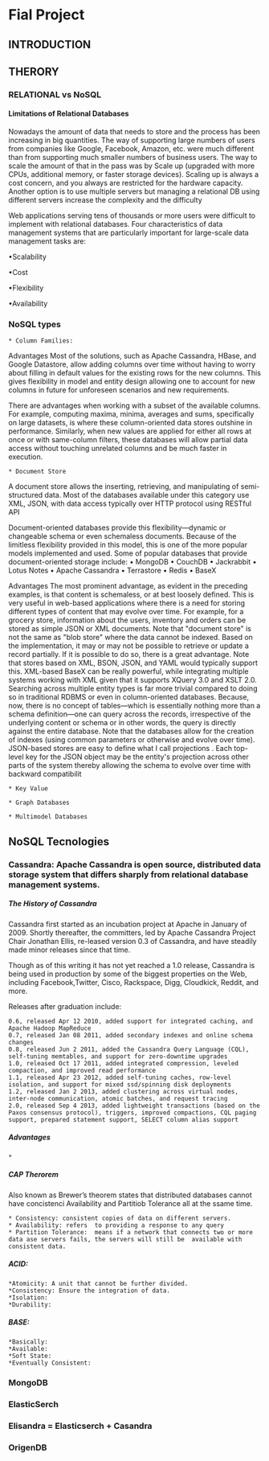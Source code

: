 # 

# Fial Project

## INTRODUCTION
## THERORY

### RELATIONAL vs NoSQL 


#### Limitations of Relational Databases
Nowadays the amount of data that needs to store and the process has been increasing in big quantities. The way of supporting large numbers of users from companies like Google, Facebook, Amazon, etc. were much different than from supporting much smaller numbers of business users. The way to scale the amount of that in the pass was by Scale up (upgraded with more CPUs, additional memory, or faster storage devices). Scaling up is always a cost concern, and you always are restricted for the hardware capacity. Another option is to use multiple servers but managing a relational DB using different servers increase the complexity and the difficulty

Web applications serving tens of thousands or more users were difficult to implement with relational databases. Four characteristics of data management systems that are particularly important for large-scale    data management tasks are:

•Scalability

•Cost

•Flexibility

•Availability


### NoSQL types 
	* Column Families: 

Advantages
Most of the solutions, such as Apache Cassandra, HBase, and Google Datastore, allow adding columns over time without having to worry about filling in default values for the existing rows for the new columns. This gives flexibility in model and entity design allowing one to account for new columns in future for unforeseen scenarios and new requirements.

There are advantages when working with a subset of the available columns. For example, computing maxima, minima, averages and sums, specifically on large datasets, is where these column-oriented data stores outshine in performance. Similarly, when new values are applied for either all rows at once or with same-column filters, these databases will allow partial data access without touching unrelated columns and be much faster in execution.

	* Document Store

A document store allows the inserting, retrieving, and manipulating of semi-structured data. Most of the  databases available under this category use XML, JSON, with data access typically over HTTP protocol using RESTful API

Document-oriented databases provide this flexibility—dynamic or changeable schema or even schemaless documents. Because of the limitless flexibility provided in this model, this is one of the more popular models implemented and used. Some of popular databases that provide document-oriented storage include:
• MongoDB
• CouchDB
• Jackrabbit
• Lotus Notes
• Apache Cassandra
• Terrastore
• Redis
• BaseX

Advantages
The most prominent advantage, as evident in the preceding examples, is that 
content is schemaless, or at best loosely defined. This is very useful in web-based 
applications where there is a need for storing different types of content that may 
evolve over time. For example, for a grocery store, information about the users, 
inventory and orders can be stored as simple JSON or XML documents. Note that 
"document store" is not the same as "blob store" where the data cannot be indexed.
Based on the implementation, it may or may not be possible to retrieve or update a 
record partially. If it is possible to do so, there is a great advantage. Note that stores 
based on XML, BSON, JSON, and YAML would typically support this. XML-based 
BaseX can be really powerful, while integrating multiple systems working with XML 
given that it supports XQuery 3.0 and XSLT 2.0.
Searching across multiple entity types is far more trivial compared to doing so in 
traditional RDBMS or even in column-oriented databases. Because, now, there is no 
concept of tables—which is essentially nothing more than a schema definition—one 
can query across the records, irrespective of the underlying content or schema or in 
other words, the query is directly against the entire database. Note that the databases 
allow for the creation of indexes (using common parameters or otherwise and evolve 
over time).
JSON-based stores are easy to define what I call 
projections
. Each top-level key 
for the JSON object may be the entity's projection across other parts of the system 
thereby allowing the schema to evolve over time with backward compatibilit

	* Key Value

	* Graph Databases

	* Multimodel Databases

## NoSQL Tecnologies

###  Cassandra: Apache Cassandra is open source, distributed data storage system that differs sharply from relational database management systems.

##### The History of Cassandra

Cassandra first started as an incubation project at Apache in January of 2009. Shortly thereafter, the committers, led by Apache Cassandra Project Chair Jonathan Ellis, re-leased version 0.3 of Cassandra, and have steadily made minor releases since that time.

Though as of this writing it has not yet reached a 1.0 release, Cassandra is being used in production by some of the biggest properties on the Web, including Facebook,Twitter, Cisco, Rackspace, Digg, Cloudkick, Reddit, and more.

Releases after graduation include:

    0.6, released Apr 12 2010, added support for integrated caching, and Apache Hadoop MapReduce
    0.7, released Jan 08 2011, added secondary indexes and online schema changes
    0.8, released Jun 2 2011, added the Cassandra Query Language (CQL), self-tuning memtables, and support for zero-downtime upgrades
    1.0, released Oct 17 2011, added integrated compression, leveled compaction, and improved read performance
    1.1, released Apr 23 2012, added self-tuning caches, row-level isolation, and support for mixed ssd/spinning disk deployments
    1.2, released Jan 2 2013, added clustering across virtual nodes, inter-node communication, atomic batches, and request tracing
    2.0, released Sep 4 2013, added lightweight transactions (based on the Paxos consensus protocol), triggers, improved compactions, CQL paging support, prepared statement support, SELECT column alias support



##### Advantages

	* 

##### CAP Therorem

Also known as Brewer’s theorem states that distributed databases cannot have concistenci Availability and Partitiob Tolerance all at the ssame time.

	* Consistency: consistent copies of data on different servers.
	* Availability: refers	to providing a response	to any query
	* Partition Tolerance: 	means if a network that connects two or	more data ase servers fails, the servers will still be	available with consistent data.

##### ACID:	
	*Atomicity: A unit that cannot be further divided.	
	*Consistency: Ensure the integration of data.
	*Isolation:
	*Durability:
	
##### BASE:	
	*Basically:	
	*Available:	
	*Soft State:
	*Eventually Consistent:
### MongoDB
### ElasticSerch
### Elisandra = Elasticserch + Casandra



### OrigenDB 

 
